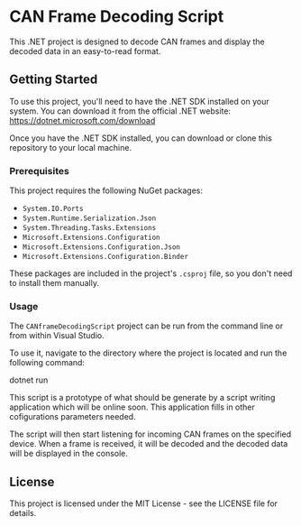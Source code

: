 # CAN Frame Decoding Script

This .NET project is designed to decode CAN frames and display the decoded data in an easy-to-read format.

## Getting Started

To use this project, you'll need to have the .NET SDK installed on your system. You can download it from the official .NET website: https://dotnet.microsoft.com/download

Once you have the .NET SDK installed, you can download or clone this repository to your local machine.

### Prerequisites

This project requires the following NuGet packages:

- `System.IO.Ports`
- `System.Runtime.Serialization.Json`
- `System.Threading.Tasks.Extensions`
- `Microsoft.Extensions.Configuration`
- `Microsoft.Extensions.Configuration.Json`
- `Microsoft.Extensions.Configuration.Binder`

These packages are included in the project's `.csproj` file, so you don't need to install them manually.

### Usage

The `CANframeDecodingScript` project can be run from the command line or from within Visual Studio. 

To use it, navigate to the directory where the project is located and run the following command:

dotnet run


This script is a prototype of what should be generate by a script writing application which will be online soon. This application fills in other cofigurations parameters needed. 

The script will then start listening for incoming CAN frames on the specified device. When a frame is received, it will be decoded and the decoded data will be displayed in the console.

## License

This project is licensed under the MIT License - see the LICENSE file for details.
